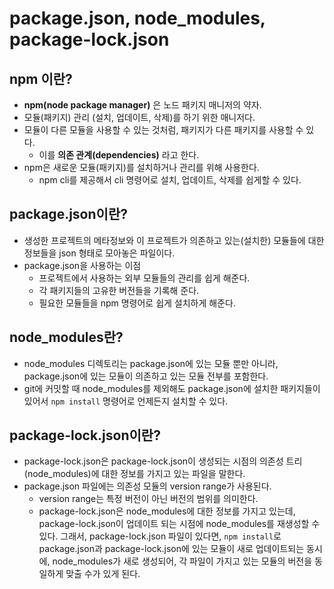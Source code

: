 # package.json, node_modules, package-lock.json

## npm 이란?
- **npm(node package manager)** 은 노드 패키지 매니저의 약자.
- 모듈(패키지) 관리 (설치, 업데이트, 삭제)를 하기 위한 매니저다.
- 모듈이 다른 모듈을 사용할 수 있는 것처럼, 패키지가 다른 패키지를 사용할 수 있다.
    - 이를 **의존 관계(dependencies)** 라고 한다.
- npm은 새로운 모듈(패키지)를 설치하거나 관리를 위해 사용한다.
    - npm cli를 제공해서 cli 명령어로 설치, 업데이트, 삭제를 쉽게할 수 있다.

## package.json이란?
- 생성한 프로젝트의 메타정보와 이 프로젝트가 의존하고 있는(설치한) 모듈들에 대한 정보들을 json 형태로 모아놓은 파일이다.
- package.json을 사용하는 이점
    - 프로젝트에서 사용하는 외부 모듈들의 관리를 쉽게 해준다.
    - 각 패키지들의 고유한 버전들을 기록해 준다.
    - 필요한 모듈들을 npm 명령어로 쉽게 설치하게 해준다.

## node_modules란?
- node_modules 디렉토리는 package.json에 있는 모듈 뿐만 아니라, package.json에 있는 모듈이 의존하고 있는 모듈 전부를 포함한다.
- git에 커밋할 때 node_modules를 제외해도 package.json에 설치한 패키지들이 있어서 `npm install` 명령어로 언제든지 설치할 수 있다.

## package-lock.json이란?
- package-lock.json은 package-lock.json이 생성되는 시점의 의존성 트리(node_modules)에 대한 정보를 가지고 있는 파일을 말한다.
- package.json 파일에는 의존성 모듈의 version range가 사용된다.
    - version range는 특정 버전이 아닌 버전의 범위를 의미한다.
    - package-lock.json은 node_modules에 대한 정보를 가지고 있는데, package-lock.json이 업데이트 되는 시점에 node_modules를 재생성할 수 있다. 그래서, package-lock.json 파일이 있다면, `npm install`로 package.json과 package-lock.json에 있는 모듈이 새로 업데이트되는 동시에, node_modules가 새로 생성되어, 각 파일이 가지고 있는 모듈의 버전을 동일하게 맞출 수가 있게 된다.


